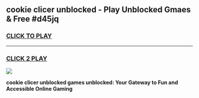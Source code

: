 
## cookie clicer unblocked - Play Unblocked Gmaes & Free #d45jq
<h3>
<a href="https://news.freeplayer.one?title=cookie_clicer_unblocked&ref=24F">CLICK TO PLAY</a></h3>
<hr>

<h3>
<a href="https://news.freeplayer.one?title=cookie_clicer_unblocked&ref=24F">CLICK 2 PLAY</a>
  
</h3>

<a href="https://news.freeplayer.one?title=cookie_clicer_unblocked&ref=24F/"><img src="https://clearcache.store/games.png"></a>


**cookie clicer unblocked games unblocked: Your Gateway to Fun and Accessible Online Gaming**
